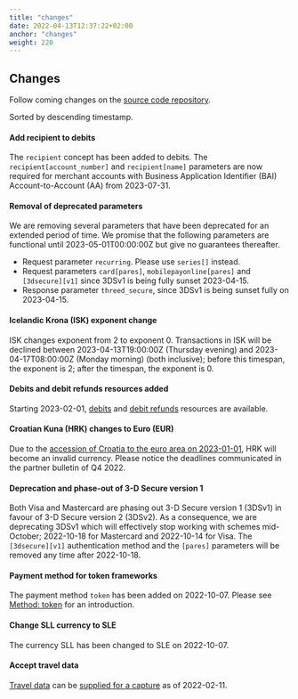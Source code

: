 ```yaml
---
title: "changes"
date: 2022-04-13T12:37:22+02:00
anchor: "changes"
weight: 220
---
```

## Changes

Follow coming changes on the [source code repository](https://github.com/clearhaus/gateway-api-docs).

Sorted by descending timestamp.

#### Add recipient to debits
The `recipient` concept has been added to debits. The
`recipient[account_number]` and `recipient[name]` parameters are now required
for merchant accounts with Business Application Identifier (BAI)
Account-to-Account (AA) from 2023-07-31.

#### Removal of deprecated parameters
We are removing several parameters that have been deprecated for an extended
period of time. We promise that the following parameters are functional until
2023-05-01T00:00:00Z but give no guarantees thereafter.

* Request parameter `recurring`. Please use `series[]` instead.
* Request parameters `card[pares]`, `mobilepayonline[pares]` and
  `[3dsecure][v1]` since 3DSv1 is being fully sunset 2023-04-15.
* Response parameter `threed_secure`, since 3DSv1 is being sunset fully on 2023-04-15.

#### Icelandic Krona (ISK) exponent change
ISK changes exponent from 2 to exponent 0.
Transactions in ISK will be declined between 2023-04-13T19:00:00Z (Thursday
evening) and 2023-04-17T08:00:00Z (Monday morning) (both inclusive); before this
timespan, the exponent is 2; after the timespan, the exponent is 0.

#### Debits and debit refunds resources added
Starting 2023-02-01, [debits](#debits) and [debit refunds](#debit_refunds) resources are available.

#### Croatian Kuna (HRK) changes to Euro (EUR)
Due to the [accession of Croatia to the euro area on
2023-01-01](https://www.ecb.europa.eu/press/pr/date/2022/html/ecb.pr220712~b97dd38de3.en.html),
HRK will become an invalid currency. Please notice the deadlines communicated in
the partner bulletin of Q4 2022.

#### Deprecation and phase-out of 3-D Secure version 1
Both Visa and Mastercard are phasing out 3-D Secure version 1 (3DSv1) in favour
of 3-D Secure version 2 (3DSv2). As a consequence, we are deprecating 3DSv1
which will effectively stop working with schemes mid-October; 2022-10-18 for
Mastercard and 2022-10-14 for Visa. The `[3dsecure][v1]` authentication method
and the `[pares]` parameters will be removed any time after 2022-10-18.

#### Payment method for token frameworks
The payment method `token` has been added on 2022-10-07.
Please see [Method: token](#method-token) for an introduction.

#### Change SLL currency to SLE
The currency SLL has been changed to SLE on 2022-10-07.

#### Accept travel data
[Travel data](#travel-data) can be [supplied for a capture](#captures) as of 2022-02-11.
